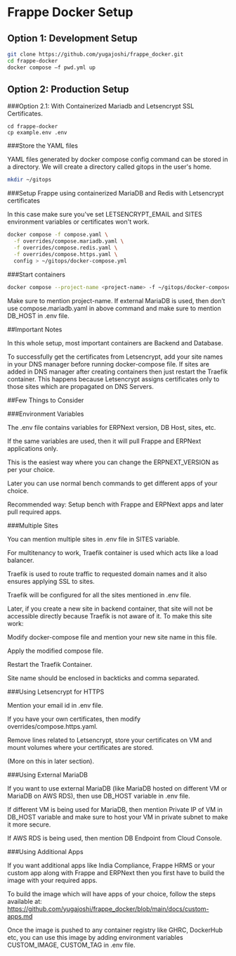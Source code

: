 # Frappe Docker Setup

## Option 1: Development Setup

```bash
git clone https://github.com/yugajoshi/frappe_docker.git
cd frappe-docker
docker compose –f pwd.yml up
```
## Option 2: Production Setup
###Option 2.1: With Containerized Mariadb and Letsencrypt SSL Certificates.
```git clone https://github.com/yugajoshi/frappe_docker.git
cd frappe-docker
cp example.env .env
```

###Store the YAML files

YAML files generated by docker compose config command can be stored in a directory.
We will create a directory called gitops in the user's home.
```bash
mkdir ~/gitops
```

###Setup Frappe using containerized MariaDB and Redis with Letsencrypt certificates

In this case make sure you've set LETSENCRYPT_EMAIL and SITES environment variables or certificates won't work.
```bash
docker compose -f compose.yaml \
  -f overrides/compose.mariadb.yaml \
  -f overrides/compose.redis.yaml \
  -f overrides/compose.https.yaml \
  config > ~/gitops/docker-compose.yml
```
###Start containers
```bash
docker compose --project-name <project-name> -f ~/gitops/docker-compose.yml up -d
```
Make sure to mention project-name.
If external MariaDB is used, then don’t use compose.mariadb.yaml in above command and make sure to mention DB_HOST in .env file.

##Important Notes

In this whole setup, most important containers are Backend and Database.

To successfully get the certificates from Letsencrypt, add your site names in your DNS manager before running docker-compose file.
If sites are added in DNS manager after creating containers then just restart the Traefik container.
This happens because Letsencrypt assigns certificates only to those sites which are propagated on DNS Servers.

##Few Things to Consider

###Environment Variables

The .env file contains variables for ERPNext version, DB Host, sites, etc.

If the same variables are used, then it will pull Frappe and ERPNext applications only.

This is the easiest way where you can change the ERPNEXT_VERSION as per your choice.

Later you can use normal bench commands to get different apps of your choice.

Recommended way: Setup bench with Frappe and ERPNext apps and later pull required apps.

###Multiple Sites

You can mention multiple sites in .env file in SITES variable.

For multitenancy to work, Traefik container is used which acts like a load balancer.

Traefik is used to route traffic to requested domain names and it also ensures applying SSL to sites.

Traefik will be configured for all the sites mentioned in .env file.

Later, if you create a new site in backend container, that site will not be accessible directly because Traefik is not aware of it.
To make this site work:

Modify docker-compose file and mention your new site name in this file.

Apply the modified compose file.

Restart the Traefik Container.

Site name should be enclosed in backticks and comma separated.

###Using Letsencrypt for HTTPS

Mention your email id in .env file.

If you have your own certificates, then modify overrides/compose.https.yaml.

Remove lines related to Letsencrypt, store your certificates on VM and mount volumes where your certificates are stored.

(More on this in later section).

###Using External MariaDB

If you want to use external MariaDB (like MariaDB hosted on different VM or MariaDB on AWS RDS), then use DB_HOST variable in .env file.

If different VM is being used for MariaDB, then mention Private IP of VM in DB_HOST variable and make sure to host your VM in private subnet to make it more secure.

If AWS RDS is being used, then mention DB Endpoint from Cloud Console.

###Using Additional Apps

If you want additional apps like India Compliance, Frappe HRMS or your custom app along with Frappe and ERPNext then you first have to build the image with your required apps.

To build the image which will have apps of your choice, follow the steps available at:
https://github.com/yugajoshi/frappe_docker/blob/main/docs/custom-apps.md

Once the image is pushed to any container registry like GHRC, DockerHub etc, you can use this image by adding environment variables CUSTOM_IMAGE, CUSTOM_TAG in .env file.
